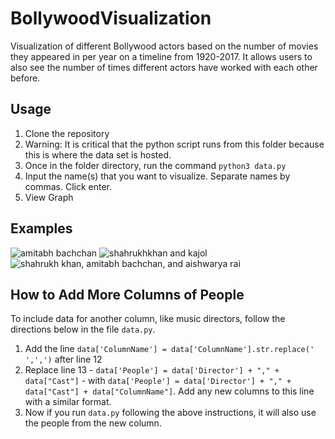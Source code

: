 # BollywoodVisualization
Visualization of different Bollywood actors based on the number of movies they appeared in per year on a timeline from 1920-2017. It allows users to also see the number of times different actors have worked with each other before.

## Usage
1) Clone the repository 
2) Warning: It is critical that the python script runs from this folder because this is where the data set is hosted. 
3) Once in the folder directory, run the command ` python3 data.py `
4) Input the name(s) that you want to visualize. Separate names by commas. Click enter.
5) View Graph

## Examples
![amitabh bachchan](/Examples/AmitabhBachchan.png)
![shahrukhkhan and kajol](/Examples/ShahrukhKhan_Kajol.png)
![shahrukh khan, amitabh bachchan, and aishwarya rai](/Examples/AishwaryaRai_AmitabhBachchan_ShahrukhKhan.png)

## How to Add More Columns of People
To include data for another column, like music directors, follow the directions below in the file `data.py`.

1) Add the line `data['ColumnName'] = data['ColumnName'].str.replace(' ',',')` after line 12
2) Replace line 13 - `data['People'] = data['Director'] + "," + data["Cast"]` - with `data['People'] = data['Director'] + "," + data["Cast"] + data["ColumnName"]`. Add any new columns to this line with a similar format.
3) Now if you run `data.py` following the above instructions, it will also use the people from the new column.
